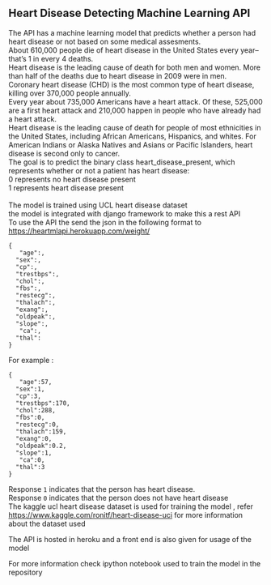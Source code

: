 ## Heart Disease Detecting Machine Learning API

The API has a machine learning model that predicts whether a person had heart disease or not based on some medical assesments.<br/>
About 610,000 people die of heart disease in the United States every year–that’s 1 in every 4 deaths.<br/>
Heart disease is the leading cause of death for both men and women. More than half of the deaths due to heart disease in 2009 were in men.<br/>
Coronary heart disease (CHD) is the most common type of heart disease, killing over 370,000 people annually.<br/>
Every year about 735,000 Americans have a heart attack. Of these, 525,000 are a first heart attack and 210,000 happen in people who have already had a heart attack.<br/>
Heart disease is the leading cause of death for people of most ethnicities in the United States, including African Americans, Hispanics, and whites. For American Indians or Alaska Natives and Asians or Pacific Islanders, heart disease is second only to cancer.<br/>
The goal is to predict the binary class heart_disease_present, which represents whether or not a patient has heart disease:<br/>
0 represents no heart disease present <br/>
1 represents heart disease present <br/> 
<br/>
The model is trained using UCL heart disease dataset <br/>
the model is integrated with  django framework to make this a rest API <br/>
To use the API the send the json in the following format to https://heartmlapi.herokuapp.com/weight/ <br/>
```
{ 
   "age":,
  "sex":,
  "cp":,
  "trestbps":,
  "chol":,
  "fbs":,
  "restecg":,
  "thalach":,
  "exang":,
  "oldpeak":,
  "slope":,
   "ca":,
  "thal":
}
```
For example :
```
{ 
   "age":57,
  "sex":1,
  "cp":3,
  "trestbps":170,
  "chol":288,
  "fbs":0,
  "restecg":0,
  "thalach":159,
  "exang":0,
  "oldpeak":0.2,
  "slope":1,
   "ca":0,
  "thal":3
}
```
Response `1` indicates that the person has heart disease.<br/>
Response `0` indicates that the person does not have heart disease <br/>
The kaggle ucl heart disease dataset is used for training the model , refer  https://www.kaggle.com/ronitf/heart-disease-uci for more information about the dataset used <br/>

The API is hosted in heroku and a front end is also given for usage of the  model <br/>

For more information check ipython notebook used to train the model in the repository <br/>
